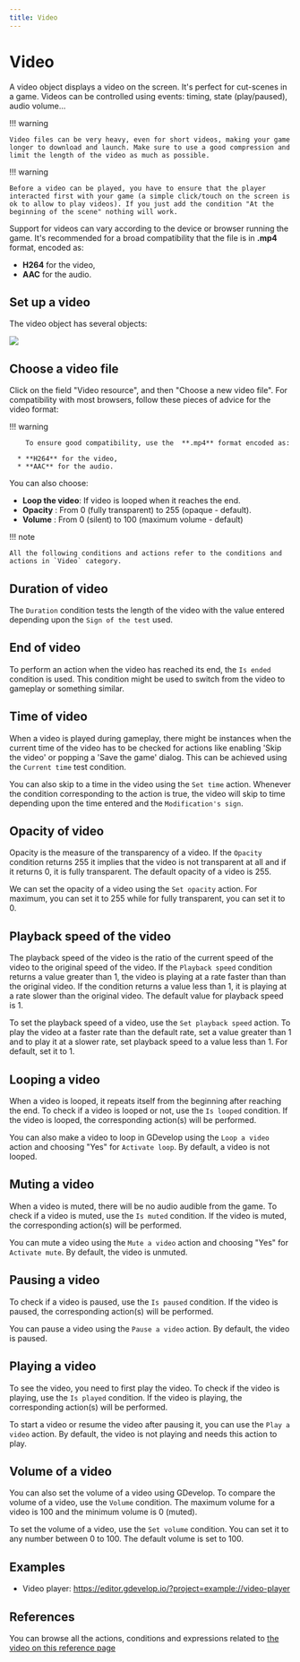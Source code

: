 ```yaml
---
title: Video
---
```

# Video

A video object displays a video on the screen. It's perfect for cut-scenes in a game.
Videos can be controlled using events: timing, state (play/paused), audio volume...

!!! warning

    Video files can be very heavy, even for short videos, making your game longer to download and launch. Make sure to use a good compression and limit the length of the video as much as possible.

!!! warning

    Before a video can be played, you have to ensure that the player interacted first with your game (a simple click/touch on the screen is ok to allow to play videos). If you just add the condition "At the beginning of the scene" nothing will work.

Support for videos can vary according to the device or browser running the game. It's recommended for a broad compatibility that the file is in  **.mp4** format, encoded as:

* **H264** for the video,
* **AAC** for the audio.


## Set up a video

The video object has several objects:

![](/gdevelop5/objects/video/pasted/20230304-170826.png)

## Choose a video file

Click on the field "Video resource", and then "Choose a new video file". For compatibility with most browsers, follow these pieces of advice for the video format:

!!! warning
    
        To ensure good compatibility, use the  **.mp4** format encoded as:

      * **H264** for the video,
      * **AAC** for the audio.
    

You can also choose:

  * **Loop the video**: If video is looped when it reaches the end.
  * **Opacity** : From 0 (fully transparent) to 255 (opaque - default).
  * **Volume** : From 0 (silent) to 100 (maximum volume - default)

!!! note

    All the following conditions and actions refer to the conditions and actions in `Video` category.

## Duration of video

The `Duration` condition tests the length of the video with the value entered depending upon the `Sign of the test` used.

## End of video

To perform an action when the video has reached its end, the `Is ended` condition is used. This condition might be used to switch from the video to gameplay or something similar.

## Time of video

When a video is played during gameplay, there might be instances when the current time of the video has to be checked for actions like enabling 'Skip the video' or popping a 'Save the game' dialog. This can be achieved using the `Current time` test condition.

You can also skip to a time in the video using the `Set time` action. Whenever the condition corresponding to the action is true, the video will skip to time depending upon the time entered and the `Modification's sign`.

## Opacity of video

Opacity is the measure of the transparency of a video. If the `Opacity` condition returns 255 it implies that the video is not transparent at all and if it returns 0, it is fully transparent. The default opacity of a video is 255.

We can set the opacity of a video using the `Set opacity` action. For maximum, you can set it to 255 while for fully transparent, you can set it to 0.

## Playback speed of the video

The playback speed of the video is the ratio of the current speed of the video to the original speed of the video. If the `Playback speed` condition returns a value greater than 1, the video is playing at a rate faster than than the original video. If the condition returns a value less than 1, it is playing at a rate slower than the original video. The default value for playback speed is 1.

To set the playback speed of a video, use the `Set playback speed` action. To play the video at a faster rate than the default rate, set a value greater than 1 and to play it at a slower rate, set playback speed to a value less than 1. For default, set it to 1.

## Looping a video

When a video is looped, it repeats itself from the beginning after reaching the end. To check if a video is looped or not, use the `Is looped` condition. If the video is looped, the corresponding action(s) will be performed.

You can also make a video to loop in GDevelop using the `Loop a video` action and choosing "Yes" for `Activate loop`. By default, a video is not looped.

## Muting a video

When a video is muted, there will be no audio audible from the game. To check if a video is muted, use the `Is muted` condition. If the video is muted, the corresponding action(s) will be performed.

You can mute a video using the `Mute a video` action and choosing "Yes" for `Activate mute`. By default, the video is unmuted.

## Pausing a video

To check if a video is paused, use the `Is paused` condition. If the video is paused, the corresponding action(s) will be performed.

You can pause a video using the `Pause a video` action. By default, the video is paused.

## Playing a video

To see the video, you need to first play the video. To check if the video is playing, use the `Is played` condition. If the video is playing, the corresponding action(s) will be performed.

To start a video or resume the video after pausing it, you can use the `Play a video` action. By default, the video is not playing and needs this action to play.

## Volume of a video

You can also set the volume of a video using GDevelop. To compare the volume of a video, use the `Volume` condition. The maximum volume for a video is 100 and the minimum volume is 0 (muted).

To set the volume of a video, use the `Set volume` condition. You can set it to any number between 0 to 100. The default volume is set to 100.


## Examples

  * Video player: https://editor.gdevelop.io/?project=example://video-player


## References

You can browse all the actions, conditions and expressions related to [the video on this reference page](/gdevelop5/all-features/video/reference/)